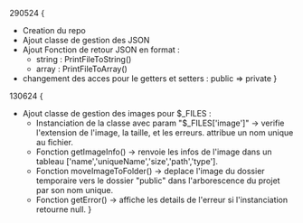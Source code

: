 290524 { 
  - Creation du repo
  - Ajout classe de gestion des JSON
  - Ajout Fonction de retour JSON en format : 
    - string : PrintFileToString()
    - array : PrintFileToArray()
  - changement des acces pour le getters et setters : public => private
}

130624 {
  - Ajout classe de gestion des images pour $_FILES :
    - Instanciation de la classe avec param "$_FILES['image']" -> verifie l'extension de l'image, la taille, et les erreurs. attribue un nom unique au fichier.
    - Fonction getImageInfo() -> renvoie les infos de l'image dans un tableau ['name','uniqueName','size','path','type'].
    - Fonction moveImageToFolder() -> deplace l'image du dossier temporaire vers le dossier "public" dans l'arborescence du projet par son nom unique.
    - Fonction getError() -> affiche les details de l'erreur si l'instanciation retourne null.
}